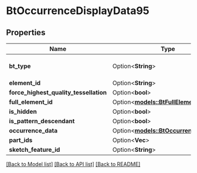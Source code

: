 # BtOccurrenceDisplayData95

## Properties

Name | Type | Description | Notes
------------ | ------------- | ------------- | -------------
**bt_type** | Option<**String**> | Type of JSON object. | [optional]
**element_id** | Option<**String**> |  | [optional]
**force_highest_quality_tessellation** | Option<**bool**> |  | [optional]
**full_element_id** | Option<[**models::BtFullElementId756**](BTFullElementId-756.md)> |  | [optional]
**is_hidden** | Option<**bool**> |  | [optional]
**is_pattern_descendant** | Option<**bool**> |  | [optional]
**occurrence_data** | Option<[**models::BtOccurrenceData75**](BTOccurrenceData-75.md)> |  | [optional]
**part_ids** | Option<**Vec<String>**> |  | [optional]
**sketch_feature_id** | Option<**String**> |  | [optional]

[[Back to Model list]](../README.md#documentation-for-models) [[Back to API list]](../README.md#documentation-for-api-endpoints) [[Back to README]](../README.md)


